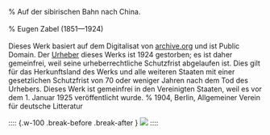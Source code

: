 ﻿% Auf der sibirischen Bahn nach China.<br /><br />
% Eugen Zabel (1851—1924)<br /><br />
  Dieses Werk basiert auf dem Digitalisat von [archive.org](https://archive.org/details/bub_gb_Mj8EAAAAYAAJ) und ist Public Domain.
   Der [Urheber](https://de.wikipedia.org/wiki/Eugen_Zabel) dieses Werks ist 1924 gestorben; es ist daher gemeinfrei, weil seine urheberrechtliche Schutzfrist abgelaufen ist.
  Dies gilt für das Herkunftsland des Werks und alle weiteren Staaten mit einer
  gesetzlichen Schutzfrist von 70 oder weniger Jahren nach dem Tod des Urhebers.
  Dieses Werk ist gemeinfrei in den Vereinigten Staaten, weil es vor dem 1. Januar 1925 veröffentlicht wurde.
% 1904,	Berlin, Allgemeiner Verein für deutsche Litteratur

:::: {.w-100 .break-before .break-after }
![](cover1.jpg "")
::::
